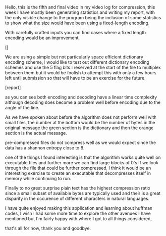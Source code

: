 Hello, this is the fifth and final video in my video log for compression, this week I have mostly been generating statistics and writing my report, with the only visible change to the program being the inclusion of some statistics to show what the size would have been using a fixed-length encoding.

With carefully crafted inputs you can find cases where a fixed length encoding would be an improvement,

[]

We are using a simple but not particularly space efficient dictionary encoding scheme, I would like to test out different dictionary encoding schemes and use the 5 flag bits I reserved at the start of the file to multiplex between them but it would be foolish to attempt this with only a few hours left until submission so that will have to be an exercise for the future.

[report]

as you can see both encoding and decoding have a linear time complexity although decoding does become a problem well before encoding due to the angle of the line.

As we have spoken about before the algorithm does not perform well with small files, the number at the bottom would be the number of bytes in the original message the green section is the dictionary and then the orange section is the actual message.

pre-compressed files do not compress well as we would expect since the data has a shannon entropy close to 8.

one of the things I found interesting is that the algorithm works quite well on executable files and further more we can find large blocks of 0's if we look through the file that could be further compressed, I think it would be an interesting exercise to create an executable that decompresses itself in memory while continuing to run. 

Finally to no great surprise plain text has the highest compression ratio since a small subset of available bytes are typically used and their is a great disparity in the occurence of different characters in natural languages.


I have quite enjoyed making this application and learning about huffman codes, I wish I had some more time to explore the other avenues I have mentioned but I'm fairly happy with where I got to all things considered,

that's all for now, thank you and goodbye.